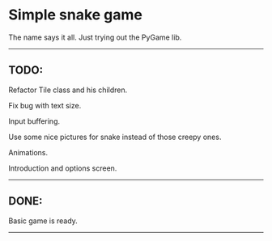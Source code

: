 Simple snake game
================

The name says it all.
Just trying out the PyGame lib.

____

## TODO:

Refactor Tile class and his children.

Fix bug with text size.

Input buffering.

Use some nice pictures for snake instead of those creepy ones.

Animations.

Introduction and options screen.

____

## DONE:

Basic game is ready.

____